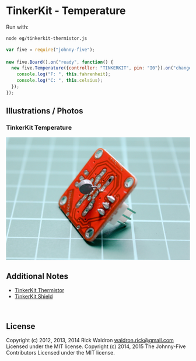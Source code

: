 <!--remove-start-->

# TinkerKit - Temperature



Run with:
```bash
node eg/tinkerkit-thermistor.js
```

<!--remove-end-->

```javascript
var five = require("johnny-five");

new five.Board().on("ready", function() {
  new five.Temperature({controller: "TINKERKIT", pin: "I0"}).on("change", function() {
    console.log("F: ", this.fahrenheit);
    console.log("C: ", this.celsius);
  });
});


```


## Illustrations / Photos


### TinkerKit Temperature



![docs/images/tinkerkit-thermistor.png](images/tinkerkit-thermistor.png)  





## Additional Notes

- [TinkerKit Thermistor](http://www.tinkerkit.com/thermistor/)
- [TinkerKit Shield](http://www.tinkerkit.com/shield/)



&nbsp;

<!--remove-start-->

## License
Copyright (c) 2012, 2013, 2014 Rick Waldron <waldron.rick@gmail.com>
Licensed under the MIT license.
Copyright (c) 2014, 2015 The Johnny-Five Contributors
Licensed under the MIT license.

<!--remove-end-->
